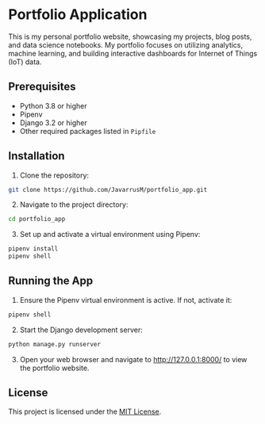 # Portfolio Application

This is my personal portfolio website, showcasing my projects, blog posts, and data science notebooks. My portfolio focuses on utilizing analytics, machine learning, and building interactive dashboards for Internet of Things (IoT) data.

## Prerequisites

- Python 3.8 or higher
- Pipenv
- Django 3.2 or higher
- Other required packages listed in `Pipfile`

## Installation

1. Clone the repository:

```bash
git clone https://github.com/JavarrusM/portfolio_app.git
```

2. Navigate to the project directory:

```bash
cd portfolio_app
```

3. Set up and activate a virtual environment using Pipenv:

```bash
pipenv install
pipenv shell
```

## Running the App

1. Ensure the Pipenv virtual environment is active. If not, activate it:

```bash
pipenv shell
```

2. Start the Django development server:

```bash
python manage.py runserver
```

3. Open your web browser and navigate to http://127.0.0.1:8000/ to view the portfolio website.

## License

This project is licensed under the [MIT License](LICENSE.md).